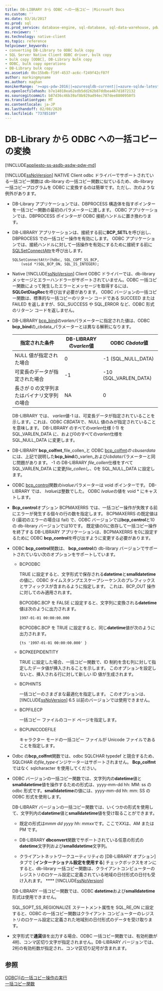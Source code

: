 ```yaml
---
title: DB-LIBRARY から ODBC への一括コピー |Microsoft Docs
ms.custom: ''
ms.date: 03/16/2017
ms.prod: sql
ms.prod_service: database-engine, sql-database, sql-data-warehouse, pdw
ms.reviewer: ''
ms.technology: native-client
ms.topic: reference
helpviewer_keywords:
- converting DB-Library to ODBC bulk copy
- SQL Server Native Client ODBC driver, bulk copy
- bulk copy [ODBC], DB-Library bulk copy
- ODBC, bulk copy operations
- DB-Library bulk copy
ms.assetid: 0bc15bdb-f19f-4537-ac6c-f249f42cf07f
author: markingmyname
ms.author: maghan
monikerRange: '>=aps-pdw-2016||=azuresqldb-current||=azure-sqldw-latest||>=sql-server-2016||=sqlallproducts-allversions||>=sql-server-linux-2017||=azuresqldb-mi-current'
ms.openlocfilehash: b7e14018ea62edb5dd262b87ddbea467d1872132
ms.sourcegitcommit: b87d36c46b39af8b929ad94ec707dee8800950f5
ms.translationtype: MT
ms.contentlocale: ja-JP
ms.lasthandoff: 02/08/2020
ms.locfileid: "73785189"
---
```

# <a name="converting-from-db-library-to-odbc-bulk-copy"></a>DB-Library から ODBC への一括コピーの変換
[!INCLUDE[appliesto-ss-asdb-asdw-pdw-md](../../includes/appliesto-ss-asdb-asdw-pdw-md.md)]

  [!INCLUDE[ssNoVersion](../../includes/ssnoversion-md.md)] NATIVE Client odbc ドライバーでサポートされている一括コピー関数は db-library の一括コピー関数に似ているため、db-library 一括コピープログラムを ODBC に変換するのは簡単です。ただし、次のような例外があります。  
  
-   DB-Library アプリケーションでは、DBPROCESS 構造体を指すポインターを一括コピー関数の最初のパラメーターに渡します。 ODBC アプリケーションでは、DBPROCESS ポインターが ODBC 接続ハンドルに置き換わります。  
  
-   DB-LIBRARY アプリケーションは、接続する前に**BCP_SETL**を呼び出し、DBPROCESS での一括コピー操作を有効にします。 ODBC アプリケーションでは、接続ハンドルに対して一括操作を有効にするために接続する前に[SQLSetConnectAttr](../../relational-databases/native-client-odbc-api/sqlsetconnectattr.md)を呼び出します。  
  
    ```  
    SQLSetConnectAttr(hdbc, SQL_COPT_SS_BCP,  
        (void *)SQL_BCP_ON, SQL_IS_INTEGER);  
    ```  
  
-   Native [!INCLUDE[ssNoVersion](../../includes/ssnoversion-md.md)] Client ODBC ドライバーでは、db-library メッセージとエラーハンドラーがサポートされていません。ODBC 一括コピー関数によって発生したエラーとメッセージを取得するには、 **SQLGetDiagRec**を呼び出す必要があります。 ODBC バージョンの一括コピー関数は、標準的な一括コピーのリターン コードである SUCCEED または FAILED を返しますが、SQL_SUCCESS や SQL_ERROR など、ODBC 形式のリターン コードを返しません。  
  
-   DB-LIBRARY [bcp_bind](../../relational-databases/native-client-odbc-extensions-bulk-copy-functions/bcp-bind.md)の*varlen*パラメーターに指定された値は、ODBC **bcp_bind**の_cbdata_パラメーターとは異なる解釈になります。  
  
    |指定された条件|DB-LIBRARY の*varlen*値|ODBC *Cbdata*値|  
    |-------------------------|--------------------------------|-------------------------|  
    |NULL 値が指定された場合|0|-1 (SQL_NULL_DATA)|  
    |可変長のデータが指定された場合|-1|-10 (SQL_VARLEN_DATA)|  
    |長さが 0 の文字列またはバイナリ文字列の場合|NA|0|  
  
     DB-LIBRARY では、 *varlen*値-1 は、可変長データが指定されていることを示します。これは、ODBC *CBDATA*で、NULL 値のみが指定されていることを意味します。 DB-LIBRARY のすべての*varlen*仕様 (-1) を SQL_VARLEN_DATA に、および0のすべての*varlen*仕様を SQL_NULL_DATA に変更します。  
  
-   DB-LIBRARY **bcp_colfmt**_file_collen_と ODBC [bcp_colfmt](../../relational-databases/native-client-odbc-extensions-bulk-copy-functions/bcp-colfmt.md)*の cbuserdata*には、上記で説明した**bcp_bind**の_varlen_および*cbdata*パラメーターと同じ問題があります。 -1 の DB-LIBRARY *file_collen*仕様をすべて SQL_VARLEN_DATA に変更*file_collen*し、0を SQL_NULL_DATA に設定します。  
  
-   ODBC [bcp_control](../../relational-databases/native-client-odbc-extensions-bulk-copy-functions/bcp-control.md)関数の*ivalue*パラメーターは void ポインターです。 DB-LIBRARY では、 *Ivalue*は整数でした。 ODBC *Ivalue*の値を void * にキャストします。  
  
-   **Bcp_control**オプション BCPMAXERRS では、一括コピー操作が失敗する前にエラーが発生する個々の行の数を指定します。 BCPMAXERRS の既定値は 0 (最初のエラーの場合は fail) で、ODBC バージョンでは**bcp_control**と10の db-library バージョンでは10です。 既定値の0に依存して一括コピー操作を終了する DB-LIBRARY アプリケーションは、BCPMAXERRS を0に設定するために ODBC **bcp_control**を呼び出すように変更する必要があります。  
  
-   ODBC **bcp_control**関数は、 **bcp_control**の db-library バージョンでサポートされていない次のオプションをサポートしています。  
  
    -   BCPODBC  
  
         TRUE に設定すると、文字形式で保存される**datetime**と**smalldatetime**の値に、ODBC タイムスタンプエスケープシーケンスのプレフィックスとサフィックスが含まれるように指定します。 これは、BCP_OUT 操作に対してのみ適用されます。  
  
         BCPODBC.BCP を FALSE に設定すると、文字列に変換される**datetime**値は次のように出力されます。  
  
        ```  
        1997-01-01 00:00:00.000  
        ```  
  
         BCPODBC.BCP を TRUE に設定すると、同じ**datetime**値が次のように出力されます。  
  
        ```  
        {ts '1997-01-01 00:00:00.000' }  
        ```  
  
    -   BCPKEEPIDENTITY  
  
         TRUE に設定した場合、一括コピー関数で、ID 制約を含む列に対して指定したデータ値が挿入されることを示します。 このオプションを設定しないと、挿入される行に対して新しい ID 値が生成されます。  
  
    -   BCPHINTS  
  
         一括コピーのさまざまな最適化を指定します。 このオプションは、[!INCLUDE[ssNoVersion](../../includes/ssnoversion-md.md)] 6.5 以前のバージョンでは使用できません。  
  
    -   BCPFILECP  
  
         一括コピー ファイルのコード ページを指定します。  
  
    -   BCPUNICODEFILE  
  
         キャラクター モードの一括コピー ファイルが Unicode ファイルであることを指定します。  
  
-   Odbc の**bcp_colfmt**関数では、odbc SQLCHAR typedef と競合するため、SQLCHAR の*file_type*インジケーターはサポートされません。 **Bcp_colfmt**ではなく sqlcharacter を使用してください。  
  
-   ODBC バージョンの一括コピー関数では、文字列内の**datetime**値と**smalldatetime**値を操作するための形式は、yyyy-mm-dd hh: MM: ss の odbc 形式です。**smalldatetime**の値には、yyyy-mm-dd hh: mm: SS の ODBC 形式を使用します。  
  
     DB-LIBRARY バージョンの一括コピー関数では、いくつかの形式を使用して、文字列内の**datetime**値と**smalldatetime**値を受け取ることができます。  
  
    -   既定の形式は*mmm dd yyyy hh: mmxx*です。ここで*XX*は、AM または PM です。  
  
    -   DB-LIBRARY **dbconvert**関数でサポートされている任意の形式の**datetime**文字列および**smalldatetime**文字列。  
  
    -   クライアントネットワークユーティリティの [DB-LIBRARY オプション] タブで [**インターナショナル設定を使用する**] チェックボックスをオンにすると、db-library 一括コピー関数は、クライアントコンピューターのレジストリのロケール設定に定義されている地域の日付形式の日付も受け入れます。 **** [!INCLUDE[ssNoVersion](../../includes/ssnoversion-md.md)]  
  
     DB-LIBRARY 一括コピー関数では、ODBC **datetime**および**smalldatetime**形式は使用できません。  
  
     SQL_SOPT_SS_REGIONALIZE ステートメント属性を SQL_RE_ON に設定すると、ODBC の一括コピー関数はクライアント コンピューターのレジストリのロケール設定に定義された地域別の日付形式のデータを受け取ります。  
  
-   文字形式で**通貨**値を出力する場合、ODBC 一括コピー関数では、有効桁数が4桁、コンマ区切り文字が指定されません。DB-LIBRARY バージョンでは、2桁の有効桁数が指定され、コンマ区切り記号が含まれます。  
  
## <a name="see-also"></a>参照  
 [ODBC&#41;&#40;の一括コピー操作の実行](../../relational-databases/native-client-odbc-bulk-copy-operations/performing-bulk-copy-operations-odbc.md)   
 [一括コピー関数](../../relational-databases/native-client-odbc-extensions-bulk-copy-functions/sql-server-driver-extensions-bulk-copy-functions.md)  
  
  
